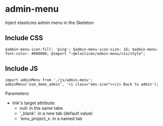 # admin-menu
Inject elasticms admin menu in the Skeleton


## Include CSS

``
$admin-menu-icon-fill: 'ping';
$admin-menu-icon-size: 16;
$admin-menu-font-color: #000000;
@import "~@elasticms/admin-menu/css/style";
``
## Include JS

```
import adminMenu from './js/admin-menu';
adminMenu('esm_demo_admin', '<i class="ems-icon"></i> Back to admin');
```
Parameters:
  - link's target attribute:
    - null: in the same tabe
    - '_blank': in a new tab (default value)
    - 'ems_project_x: in a named tab
